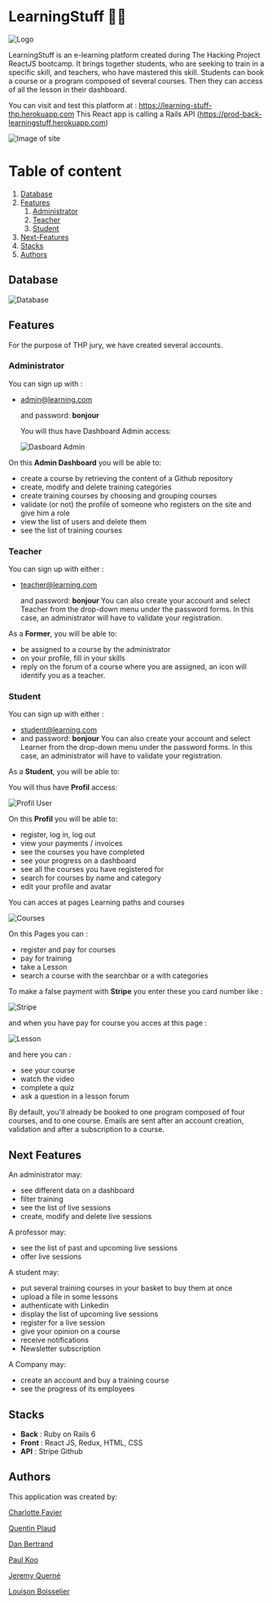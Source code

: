 # LearningStuff 🧑‍🏫

![Logo](https://i.imgur.com/DpQco85.png)

LearningStuff is an e-learning platform created during The Hacking Project ReactJS bootcamp.
It brings together students, who are seeking to train in a specific skill, and teachers, who have mastered this skill.
Students can book a course or a program composed of several courses. Then they can access of all the lesson in their dashboard.

You can visit and test this platform at : https://learning-stuff-thp.herokuapp.com
This React app is calling a Rails API (https://prod-back-learningstuff.herokuapp.com)


![Image of site](https://i.imgur.com/gZQ2GN3.png)

# Table of content

1. [Database](#Database)
2. [Features](#Features)
    1. [Administrator](#Administrator)
    2. [Teacher](#Teacher)
    3. [Student](#Student)
3. [Next-Features](#Next-Features)
4. [Stacks](#Stacks)
5. [Authors](#Authors)


## Database

![Database](https://i.imgur.com/Wia9xi1.png)

## Features

For the purpose of THP jury, we have created several accounts.

### Administrator

You can sign up with :

- admin@learning.com

  and password: **bonjour**

  You will thus have Dashboard Admin access:

  ![Dasboard Admin](https://i.imgur.com/TfHoJsY.png)

On this **Admin Dashboard** you will be able to:


- create a course by retrieving the content of a Github repository
- create, modify and delete training categories
- create training courses by choosing and grouping courses
- validate (or not) the profile of someone who registers on the site and give him a role
- view the list of users and delete them
- see the list of training courses

### Teacher

You can sign up with either :

- teacher@learning.com

  and password: **bonjour**
  You can also create your account and select Teacher from the drop-down menu under the password forms. In this case, an administrator will have to validate your registration.

As a **Former**, you will be able to:

- be assigned to a course by the administrator
- on your profile, fill in your skills
- reply on the forum of a course where you are assigned, an icon will identify you as a teacher.

### Student 

You can sign up with either :

- student@learning.com
- 
  and password: **bonjour**
  You can also create your account and select Learner from the drop-down menu under the password forms. In this case, an administrator will have to validate your registration.

As a **Student**, you will be able to:

You will thus have **Profil** access:

![Profil User](https://i.imgur.com/AP8EM36.png)




On this **Profil** you will be able to:

- register, log in, log out
- view your payments / invoices
- see the courses you have completed
- see your progress on a dashboard
- see all the courses you have registered for
- search for courses by name and category
- edit your profile and avatar

You can acces at pages Learning paths and courses 


![Courses ](https://i.imgur.com/ML72Cvt.png)



On this Pages you can : 

- register and pay for courses
- pay for training
- take a Lesson
- search a course with the searchbar or a with categories


To make a false payment with **Stripe** you enter these you card number like :

![Stripe](https://i.imgur.com/sIz9v5J.png)



and when you have pay for course you acces at this page : 




![Lesson](https://i.imgur.com/XQQKITo.png)

and here you can :

- see your course
- watch the video 
- complete a quiz
- ask a question in a lesson forum

By default, you'll already be booked to one program composed of four courses, and to one course.
Emails are sent after an account creation, validation and after a subscription to a course.

## Next Features

An administrator may:

- see different data on a dashboard
- filter training
- see the list of live sessions
- create, modify and delete live sessions

A professor may:

- see the list of past and upcoming live sessions
- offer live sessions

A student may:

- put several training courses in your basket to buy them at once
- upload a file in some lessons
- authenticate with Linkedin
- display the list of upcoming live sessions
- register for a live session
- give your opinion on a course
- receive notifications
- Newsletter subscription

A Company may:

- create an account and buy a training course
- see the progress of its employees


## Stacks

- **Back** : Ruby on Rails 6
- **Front** : React JS, Redux, HTML, CSS
- **API** : Stripe Github

## Authors

This application was created by:

[Charlotte Favier](https://github.com/cha-fa)

[Quentin Plaud](https://github.com/kentsbrockman)

[Dan Bertrand](https://github.com/DanBertrand)

[Paul Koo](https://github.com/Hyakon)

[Jeremy Querné](https://github.com/Queje)

[Louison Boisselier](https://github.com/Louison-Boi)
